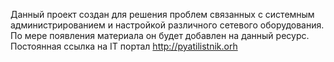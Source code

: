 Данный проект создан для решения проблем связанных с системным администрированием и настройкой различного сетевого оборудования. 
По мере появления материала он будет добавлен на данный ресурс. Постоянная ссылка на IT портал http://pyatilistnik.orh
